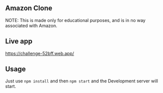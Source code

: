 ## Amazon Clone

NOTE: This is made only for educational purposes, and is in no way associated with Amazon.

## Live app

<a href="https://amz-clone-b9eab.web.app/" target="_blank">https://challenge-52bff.web.app/</a>

## Usage

Just use <code>npm install</code> and then <code>npm start</code> and the Development server will start.
